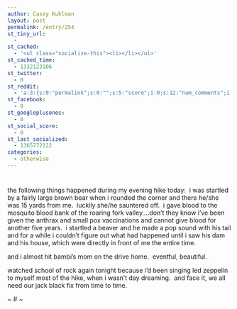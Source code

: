```yaml
---
author: Casey Kuhlman
layout: post
permalink: /entry/254
st_tiny_url:
  - 
st_cached:
  - '<ul class="socialize-this"><li></li></ul>'
st_cached_time:
  - 1332123106
st_twitter:
  - 0
st_reddit:
  - 'a:3:{s:9:"permalink";s:0:"";s:5:"score";i:0;s:12:"num_comments";i:0;}'
st_facebook:
  - 0
st_googleplusones:
  - 0
st_social_score:
  - 0
st_last_socialized:
  - 1365772122
categories:
  - otherwise
---
```

# 

the following things happened during my evening hike today:  i was startled by a fairly large brown bear when i rounded the corner and there he/she was 15 yards from me.  luckily she/he sauntered off.  i gave blood to the mosquito blood bank of the roaring fork valley….don’t they know i’ve been given the anthrax and small pox vaccinations and cannot give blood for another five years.  i startled a beaver and he made a pop sound with his tail and for a while i couldn’t figure out what had happened until i saw his dam and his house, which were directly in front of me the entire time.

and i almost hit bambi’s mom on the drive home.  eventful, beautiful.

watched school of rock again tonight because i’d been singing led zeppelin to myself most of the hike, when i wasn’t day dreaming.  and face it, we all need our jack black fix from time to time.  

~ # ~